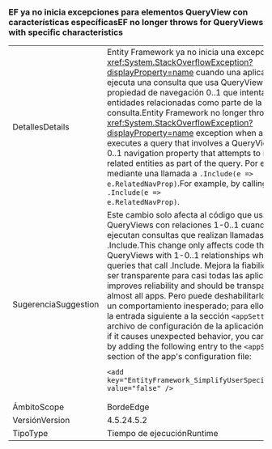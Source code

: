 ### <a name="ef-no-longer-throws-for-queryviews-with-specific-characteristics"></a><span data-ttu-id="8c5ce-101">EF ya no inicia excepciones para elementos QueryView con características específicas</span><span class="sxs-lookup"><span data-stu-id="8c5ce-101">EF no longer throws for QueryViews with specific characteristics</span></span>

|   |   |
|---|---|
|<span data-ttu-id="8c5ce-102">Detalles</span><span class="sxs-lookup"><span data-stu-id="8c5ce-102">Details</span></span>|<span data-ttu-id="8c5ce-103">Entity Framework ya no inicia una excepción <xref:System.StackOverflowException?displayProperty=name> cuando una aplicación ejecuta una consulta que usa QueryView con una propiedad de navegación 0..1 que intenta incluir las entidades relacionadas como parte de la consulta.</span><span class="sxs-lookup"><span data-stu-id="8c5ce-103">Entity Framework no longer throws a <xref:System.StackOverflowException?displayProperty=name> exception when an app executes a query that involves a QueryView with a 0..1 navigation property that attempts to include the related entities as part of the query.</span></span> <span data-ttu-id="8c5ce-104">Por ejemplo, mediante una llamada a <code>.Include(e =&gt; e.RelatedNavProp)</code>.</span><span class="sxs-lookup"><span data-stu-id="8c5ce-104">For example, by calling <code>.Include(e =&gt; e.RelatedNavProp)</code>.</span></span>|
|<span data-ttu-id="8c5ce-105">Sugerencia</span><span class="sxs-lookup"><span data-stu-id="8c5ce-105">Suggestion</span></span>|<span data-ttu-id="8c5ce-106">Este cambio solo afecta al código que usa QueryViews con relaciones 1-0..1 cuando se ejecutan consultas que realizan llamadas a .Include.</span><span class="sxs-lookup"><span data-stu-id="8c5ce-106">This change only affects code that uses QueryViews with 1-0..1 relationships when running queries that call .Include.</span></span> <span data-ttu-id="8c5ce-107">Mejora la fiabilidad y debe ser transparente para casi todas las aplicaciones.</span><span class="sxs-lookup"><span data-stu-id="8c5ce-107">It improves reliability and should be transparent to almost all apps.</span></span> <span data-ttu-id="8c5ce-108">Pero puede deshabilitarlo si causa un comportamiento inesperado; para ello, agregue la entrada siguiente a la sección <code>&lt;appSettings&gt;</code> del archivo de configuración de la aplicación:</span><span class="sxs-lookup"><span data-stu-id="8c5ce-108">However, if it causes unexpected behavior, you can disable it by adding the following entry to the <code>&lt;appSettings&gt;</code> section of the app's configuration file:</span></span><pre><code class="language-xml">&lt;add key=&quot;EntityFramework_SimplifyUserSpecifiedViews&quot; value=&quot;false&quot; /&gt;&#13;&#10;</code></pre>|
|<span data-ttu-id="8c5ce-109">Ámbito</span><span class="sxs-lookup"><span data-stu-id="8c5ce-109">Scope</span></span>|<span data-ttu-id="8c5ce-110">Borde</span><span class="sxs-lookup"><span data-stu-id="8c5ce-110">Edge</span></span>|
|<span data-ttu-id="8c5ce-111">Versión</span><span class="sxs-lookup"><span data-stu-id="8c5ce-111">Version</span></span>|<span data-ttu-id="8c5ce-112">4.5.2</span><span class="sxs-lookup"><span data-stu-id="8c5ce-112">4.5.2</span></span>|
|<span data-ttu-id="8c5ce-113">Tipo</span><span class="sxs-lookup"><span data-stu-id="8c5ce-113">Type</span></span>|<span data-ttu-id="8c5ce-114">Tiempo de ejecución</span><span class="sxs-lookup"><span data-stu-id="8c5ce-114">Runtime</span></span>|

